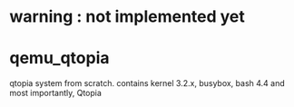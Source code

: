 # warning : not implemented yet

# qemu_qtopia
qtopia system from scratch. contains kernel 3.2.x, busybox, bash 4.4 and most importantly, Qtopia
